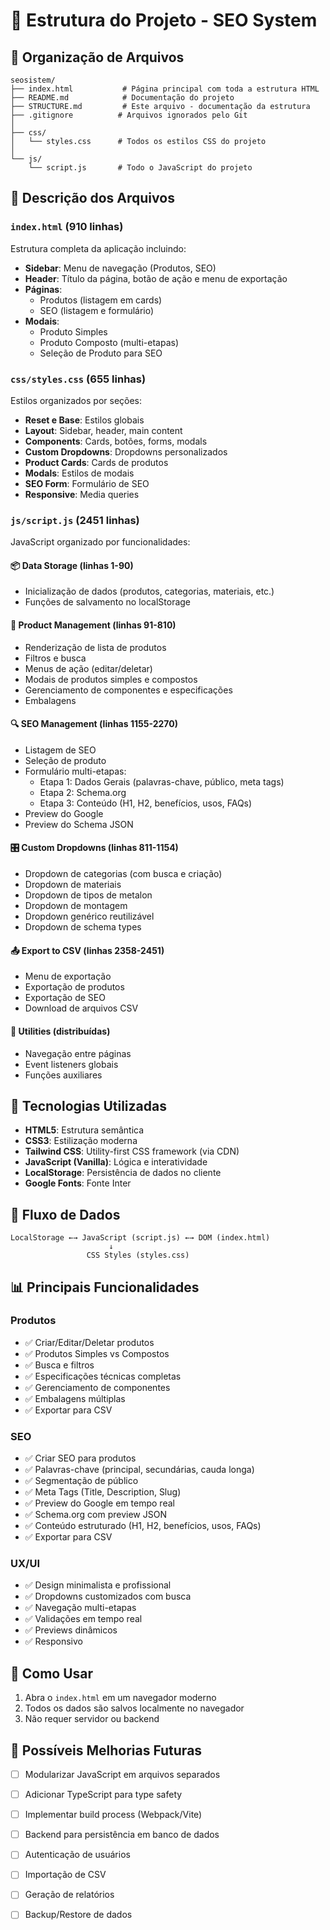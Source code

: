 # 📁 Estrutura do Projeto - SEO System

## 📂 Organização de Arquivos

```
seosistem/
├── index.html           # Página principal com toda a estrutura HTML
├── README.md            # Documentação do projeto
├── STRUCTURE.md         # Este arquivo - documentação da estrutura
├── .gitignore          # Arquivos ignorados pelo Git
│
├── css/
│   └── styles.css      # Todos os estilos CSS do projeto
│
└── js/
    └── script.js       # Todo o JavaScript do projeto
```

## 🎯 Descrição dos Arquivos

### `index.html` (910 linhas)
Estrutura completa da aplicação incluindo:
- **Sidebar**: Menu de navegação (Produtos, SEO)
- **Header**: Título da página, botão de ação e menu de exportação
- **Páginas**:
  - Produtos (listagem em cards)
  - SEO (listagem e formulário)
- **Modais**:
  - Produto Simples
  - Produto Composto (multi-etapas)
  - Seleção de Produto para SEO

### `css/styles.css` (655 linhas)
Estilos organizados por seções:
- **Reset e Base**: Estilos globais
- **Layout**: Sidebar, header, main content
- **Components**: Cards, botões, forms, modals
- **Custom Dropdowns**: Dropdowns personalizados
- **Product Cards**: Cards de produtos
- **Modals**: Estilos de modais
- **SEO Form**: Formulário de SEO
- **Responsive**: Media queries

### `js/script.js` (2451 linhas)
JavaScript organizado por funcionalidades:

#### 📦 **Data Storage** (linhas 1-90)
- Inicialização de dados (produtos, categorias, materiais, etc.)
- Funções de salvamento no localStorage

#### 🎨 **Product Management** (linhas 91-810)
- Renderização de lista de produtos
- Filtros e busca
- Menus de ação (editar/deletar)
- Modais de produtos simples e compostos
- Gerenciamento de componentes e especificações
- Embalagens

#### 🔍 **SEO Management** (linhas 1155-2270)
- Listagem de SEO
- Seleção de produto
- Formulário multi-etapas:
  - Etapa 1: Dados Gerais (palavras-chave, público, meta tags)
  - Etapa 2: Schema.org
  - Etapa 3: Conteúdo (H1, H2, benefícios, usos, FAQs)
- Preview do Google
- Preview do Schema JSON

#### 🎛️ **Custom Dropdowns** (linhas 811-1154)
- Dropdown de categorias (com busca e criação)
- Dropdown de materiais
- Dropdown de tipos de metalon
- Dropdown de montagem
- Dropdown genérico reutilizável
- Dropdown de schema types

#### 📤 **Export to CSV** (linhas 2358-2451)
- Menu de exportação
- Exportação de produtos
- Exportação de SEO
- Download de arquivos CSV

#### 🔧 **Utilities** (distribuídas)
- Navegação entre páginas
- Event listeners globais
- Funções auxiliares

## 🎨 Tecnologias Utilizadas

- **HTML5**: Estrutura semântica
- **CSS3**: Estilização moderna
- **Tailwind CSS**: Utility-first CSS framework (via CDN)
- **JavaScript (Vanilla)**: Lógica e interatividade
- **LocalStorage**: Persistência de dados no cliente
- **Google Fonts**: Fonte Inter

## 🔄 Fluxo de Dados

```
LocalStorage ←→ JavaScript (script.js) ←→ DOM (index.html)
                      ↓
                 CSS Styles (styles.css)
```

## 📊 Principais Funcionalidades

### Produtos
- ✅ Criar/Editar/Deletar produtos
- ✅ Produtos Simples vs Compostos
- ✅ Busca e filtros
- ✅ Especificações técnicas completas
- ✅ Gerenciamento de componentes
- ✅ Embalagens múltiplas
- ✅ Exportar para CSV

### SEO
- ✅ Criar SEO para produtos
- ✅ Palavras-chave (principal, secundárias, cauda longa)
- ✅ Segmentação de público
- ✅ Meta Tags (Title, Description, Slug)
- ✅ Preview do Google em tempo real
- ✅ Schema.org com preview JSON
- ✅ Conteúdo estruturado (H1, H2, benefícios, usos, FAQs)
- ✅ Exportar para CSV

### UX/UI
- ✅ Design minimalista e profissional
- ✅ Dropdowns customizados com busca
- ✅ Navegação multi-etapas
- ✅ Validações em tempo real
- ✅ Previews dinâmicos
- ✅ Responsivo

## 🚀 Como Usar

1. Abra o `index.html` em um navegador moderno
2. Todos os dados são salvos localmente no navegador
3. Não requer servidor ou backend

## 🔮 Possíveis Melhorias Futuras

- [ ] Modularizar JavaScript em arquivos separados
- [ ] Adicionar TypeScript para type safety
- [ ] Implementar build process (Webpack/Vite)
- [ ] Backend para persistência em banco de dados
- [ ] Autenticação de usuários
- [ ] Importação de CSV
- [ ] Geração de relatórios
- [ ] Backup/Restore de dados

